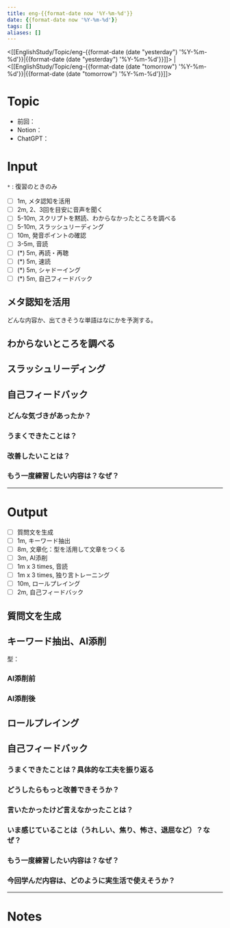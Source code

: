 ```yaml
---
title: eng-{{format-date now '%Y-%m-%d'}}
date: {{format-date now '%Y-%m-%d'}}
tags: []
aliases: []
---
```


<[[EnglishStudy/Topic/eng-{{format-date (date "yesterday") '%Y-%m-%d'}}|{{format-date (date "yesterday") '%Y-%m-%d'}}]]> | <[[EnglishStudy/Topic/eng-{{format-date (date "tomorrow") '%Y-%m-%d'}}|{{format-date (date "tomorrow") '%Y-%m-%d'}}]]>

# Topic

- 前回：
- Notion：
- ChatGPT：

# Input

`*` : 復習のときのみ

- [ ] 1m, メタ認知を活用
- [ ] 2m, 2、3回を目安に音声を聞く
- [ ] 5-10m, スクリプトを黙読、わからなかったところを調べる
- [ ] 5-10m, スラッシュリーディング
- [ ] 10m, 発音ポイントの確認
- [ ] 3-5m, 音読
- [ ] (\*) 5m, 再読・再聴
- [ ] (\*) 5m, 速読
- [ ] (\*) 5m, シャドーイング
- [ ] (\*) 5m, 自己フィードバック

## メタ認知を活用

どんな内容か、出てきそうな単語はなにかを予測する。

## わからないところを調べる

## スラッシュリーディング

## 自己フィードバック

### どんな気づきがあったか？

### うまくできたことは？

### 改善したいことは？

### もう一度練習したい内容は？なぜ？

---

# Output

- [ ] 質問文を生成
- [ ] 1m, キーワード抽出
- [ ] 8m, 文章化：型を活用して文章をつくる
- [ ] 3m, AI添削
- [ ] 1m x 3 times, 音読
- [ ] 1m x 3 times, 独り言トレーニング
- [ ] 10m, ロールプレイング
- [ ] 2m, 自己フィードバック

## 質問文を生成


## キーワード抽出、AI添削

型：

### AI添削前



### AI添削後



## ロールプレイング

## 自己フィードバック

### うまくできたことは？具体的な工夫を振り返る

### どうしたらもっと改善できそうか？

### 言いたかったけど言えなかったことは？

### いま感じていることは（うれしい、焦り、怖さ、退屈など）？なぜ？

### もう一度練習したい内容は？なぜ？

### 今回学んだ内容は、どのように実生活で使えそうか？

---

# Notes
